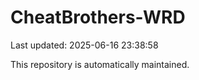 # CheatBrothers-WRD

Last updated: 2025-06-16 23:38:58

This repository is automatically maintained.
